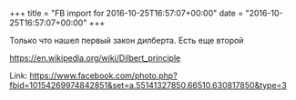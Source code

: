 +++
title = "FB import for 2016-10-25T16:57:07+00:00"
date = "2016-10-25T16:57:07+00:00"
+++

Только что нашел первый закон дилберта. Есть еще второй

https://en.wikipedia.org/wiki/Dilbert_principle


Link: https://www.facebook.com/photo.php?fbid=10154269974842851&set=a.55141327850.66510.630817850&type=3
